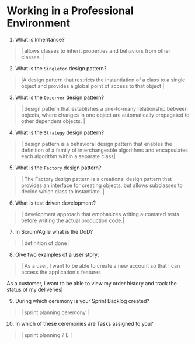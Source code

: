# Working in a Professional Environment
01. What is Inheritance?

> |  allows classes to inherit properties and behaviors from other classes. |

02. What is the `Singleton` design pattern?

> |A design pattern that restricts the instantiation of a class to a single object and provides a global point of access to that object |

03. What is the `Observer` design pattern?

> | design pattern that establishes a one-to-many relationship between objects, where changes in one object  are automatically propagated to other dependent objects. |

04. What is the `Strategy` design pattern?

> | design pattern is a behavioral design pattern that enables the definition of a family of interchangeable algorithms and encapsulates each algorithm within a separate class|

05. What is the `Factory` design pattern?

> | The Factory design pattern is a creational design pattern that provides an interface for creating objects, but allows subclasses to decide which class to instantiate.  |

06. What is test driven development?

> | development approach that emphasizes writing automated tests before writing the actual production code.|

07. In Scrum/Agile what is the DoD?

> | definition of done |

08. Give two examples of a user story:

> | As a user, I want to be able to create a new account so that I can access the application's features

As a customer, I want to be able to view my order history and track the status of my deliveries|

09. During which ceremony is your Sprint Backlog created?

> | sprint planning ceremony  |

10. In which of these ceremonies are Tasks assigned to you?

> | sprint planning ? E |
